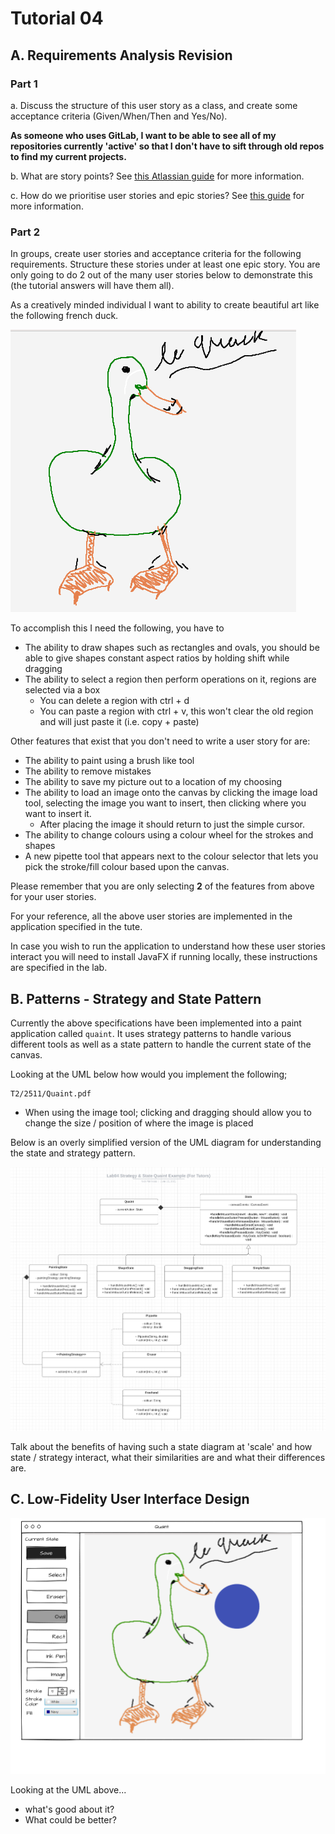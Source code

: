 # Tutorial 04

## A. Requirements Analysis Revision

### Part 1

a. Discuss the structure of this user story as a class, and create some acceptance criteria (Given/When/Then and Yes/No).

**As someone who uses GitLab, I want to be able to see all of my repositories currently 'active' so that I don't have to sift through old repos to find my current projects.**

b. What are story points? See [this Atlassian guide](https://www.atlassian.com/agile/project-management/estimation) for more information.

c. How do we prioritise user stories and epic stories? See [this guide](https://www.productplan.com/learn/prioritize-product-backlog/) for more information.

### Part 2

In groups, create user stories and acceptance criteria for the following requirements. Structure these stories under at least one epic story.  You are only going to do 2 out of the many user stories below to demonstrate this (the tutorial answers will have them all).

As a creatively minded individual I want to ability to create beautiful art like the following french duck.

![Le Quack](../../assets/img/lequack.png)

To accomplish this I need the following, you have to

- The ability to draw shapes such as rectangles and ovals, you should be able to give shapes constant aspect ratios by holding shift while dragging
- The ability to select a region then perform operations on it, regions are selected via a box
  - You can delete a region with ctrl + d
  - You can paste a region with ctrl + v, this won't clear the old region and will just paste it (i.e. copy + paste)

Other features that exist that you don't need to write a user story for are:

- The ability to paint using a brush like tool
- The ability to remove mistakes
- The ability to save my picture out to a location of my choosing
- The ability to load an image onto the canvas by clicking the image load tool, selecting the image you want to insert, then clicking where you want to insert it.
  - After placing the image it should return to just the simple cursor.
- The ability to change colours using a colour wheel for the strokes and shapes
- A new pipette tool that appears next to the colour selector that lets you pick the stroke/fill colour based upon the canvas.

Please remember that you are only selecting **2** of the features from above for your user stories.

For your reference, all the above user stories are implemented in the application specified in the tute.

In case you wish to run the application to understand how these user stories interact you will need to install JavaFX if running locally, these instructions are specified in the lab.

## B. Patterns - Strategy and State Pattern

Currently the above specifications have been implemented into a paint application called `quaint`.  It uses strategy patterns to handle various different tools as well as a state pattern to handle the current state of the canvas.

Looking at the UML below how would you implement the following;

```pdf
T2/2511/Quaint.pdf
```

- When using the image tool; clicking and dragging should allow you to change the size / position of where the image is placed

Below is an overly simplified version of the UML diagram for understanding the state and strategy pattern.

![UML Diagram](QuaintSimple.png)

Talk about the benefits of having such a state diagram at 'scale' and how state / strategy interact, what their similarities are and what their differences are.

## C. Low-Fidelity User Interface Design

![Le Quack](../../assets/img/wireframe.png)

Looking at the UML above...

* what's good about it?
* What could be better?
